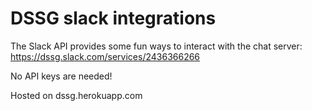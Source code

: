 # DSSG slack integrations

The Slack API provides some fun ways to interact with the chat server:
https://dssg.slack.com/services/2436366266

No API keys are needed!

Hosted on dssg.herokuapp.com
